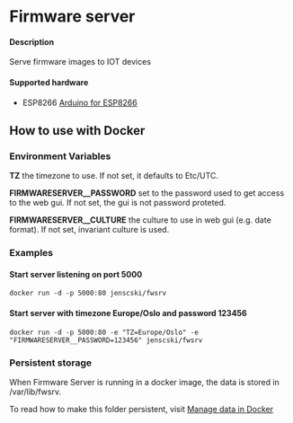 # Firmware server

#### Description

Serve firmware images to IOT devices

#### Supported hardware
 - ESP8266 [Arduino for ESP8266](https://github.com/esp8266/Arduino/)

## How to use with Docker


### Environment Variables

**TZ** the timezone to use. If not set, it defaults to Etc/UTC.
 
**FIRMWARESERVER__PASSWORD** set to the password used to get access to the web gui. If not set, the gui is not password proteted.

**FIRMWARESERVER__CULTURE** the culture to use in web gui (e.g. date format). If not set, invariant culture is used.

### Examples

#### Start server listening on port 5000
```
docker run -d -p 5000:80 jenscski/fwsrv
```

#### Start server with timezone Europe/Oslo and password 123456

```
docker run -d -p 5000:80 -e "TZ=Europe/Oslo" -e "FIRMWARESERVER__PASSWORD=123456" jenscski/fwsrv
```

### Persistent storage

When Firmware Server is running in a docker image, the data is stored in /var/lib/fwsrv.

To read how to make this folder persistent, visit [Manage data in Docker](https://docs.docker.com/storage/)
